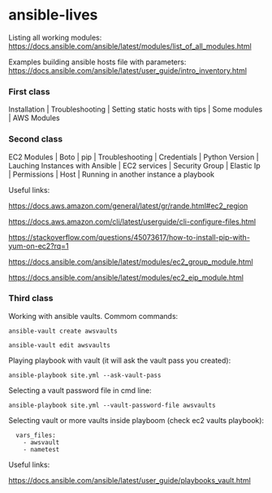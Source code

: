 # ansible-lives

Listing all working modules: https://docs.ansible.com/ansible/latest/modules/list_of_all_modules.html

Examples building ansible hosts file with parameters: https://docs.ansible.com/ansible/latest/user_guide/intro_inventory.html

### First class

Installation | Troubleshooting | Setting static hosts with tips | Some modules | AWS Modules

### Second class

EC2 Modules | Boto | pip | Troubleshooting | Credentials | Python Version | Lauching Instances with Ansible | EC2 services | Security Group | Elastic Ip | Permissions | Host | Running in another instance a playbook 

Useful links: 

https://docs.aws.amazon.com/general/latest/gr/rande.html#ec2_region

https://docs.aws.amazon.com/cli/latest/userguide/cli-configure-files.html

https://stackoverflow.com/questions/45073617/how-to-install-pip-with-yum-on-ec2?rq=1

https://docs.ansible.com/ansible/latest/modules/ec2_group_module.html

https://docs.ansible.com/ansible/latest/modules/ec2_eip_module.html

### Third class

Working with ansible vaults. Commom commands:

`ansible-vault create awsvaults`

`ansible-vault edit awsvaults`

Playing playbook with vault (it will ask the vault pass you created):

`ansible-playbook site.yml --ask-vault-pass`

Selecting a vault password file in cmd line:

`ansible-playbook site.yml --vault-password-file awsvaults`

Selecting vault or more vaults inside playboom (check ec2 vaults playbook):

```
  vars_files:
    - awsvault
    - nametest  
```

Useful links:

https://docs.ansible.com/ansible/latest/user_guide/playbooks_vault.html








